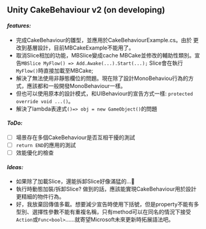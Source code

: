## Unity CakeBehaviour v2 (on developing)
#### *features:*
- 完成CakeBehaviour的雛型，並應用於CakeBehaviourExample.cs。由於
更改到基層設計，目前MBCakeExample不能用了。
- 取消Slice相加的功能，MBSlice變成cache MBCake並修改的輔助性類別。宣告`MBSlice MyFlow() => Add.Awake(...).Start(...);` Slice會在執行`MyFlow()`時直接加載至MBCake;
- 解決了無法使用非靜態欄位的問題。現在除了設計MonoBehaviou行為的方式，應該都和一般開發MonoBehaviour一樣。
- 但也可以使用原本的設計模式，和UIBehaviour的宣告方式一樣: `protected override void ...()`。
- 解決了lambda表達式`()=> obj = new GameObject()`的問題

#### *ToDo:*
- [ ] 場景存在多個CakeBehaviour是否互相干擾的測試
- [ ] `return END`的應用的測試
- [ ] 效能優化的檢查

#### *Ideas:*
- 如果除了加載Slice，還能拆卸Slice好像滿猛的...🤔
- 執行時動態加裝/拆卸Slice? 做到的話，應該能實現CakeBehaviour用於設計更精細的物件行為。
- 好，我放棄回傳值多載。想要減少宣告時使用下括號，但是property不能有多型別、選擇性參數不能有重複名稱，只有method可以在同名的情況下接受`Action`或`Func<bool>`......就寄望Microsoft未來更新時拓展語法吧。